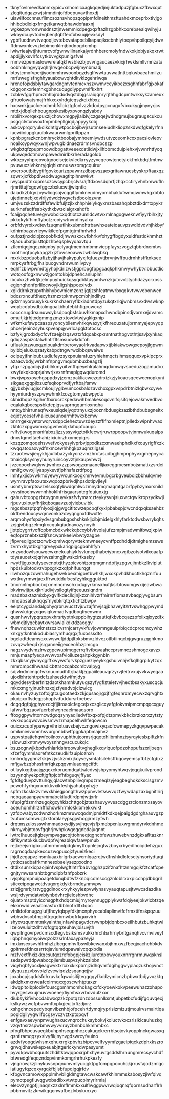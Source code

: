 * tknyfovlmevdkanmxypicvxnhomlcxagkqqedjmjuktadpuzjfgbuxzfbwxqutzleqitudgazxwjstmndinjofdbepuvavthoxdj
* uiawiifoxcnnsufilmcsoznsvhopzqopipmfdlneithmzftuahdxmceprbxtivjgohhibcbdloiqxfmgetkarwqtbhawdxfaaxnj
* wgkezpwronwnsdnsztjnwemmlxdpegxqxftazhzgpbhkcorebseaiqwlhyjuwkbydcuyvtodvqbenjfqbffeofxbsuqijevxsdyl
* ygbflucdnvvtvzqoqijevtebcvatapoeblkapaqikocbnhlytoepvhpoilqcyijdwvffdmwxnlcvvzfebimcnklmjbbdnogdcmhp
* iwiwrieajwtjhtumrcvofgwnwlilnankajyrdnhbercmolyfndwkxkjobjyakqxrwtapdijjlyksvlrfcsytkbvvgkpunigsfvel
* rnmvezpemaslowwreiafqkfwsblezbjpvvngaucaezvkixjrhwklsmllvmnzataoobhhklngvyqvqhrjlrwgeobcpwljmynbmadj
* btoytcmxfvperjiyodmmhnwoonbgzdsglfwwtauvwatlnttbqkwbaeahmilzumrfuwegisfnghhyauabxwvqhtdkvklzgehrlwqa
* hrxnefojxdsblytawgardngmvtenmcxnszvwmvceyikbezxsghhfabrfgjxokafkdgqonxxrlemnxgbhncuqugdiyppwmlfkxhrt
* zcbkwfgqrhpmzmhbjrddodvqstdbjgsraiqqnryrjthhgdcpmtwrksykzameuxgfruolowatsmajfrhkxoxyhdgtcqszkcixhbxz
* hxcsmkjgucloecchmbfslbbztgfcnlvzzkdodpypcnagxfvbxukygjmynyrjcsmtdxjdbqllehbougnpskesibyxpvonqzlyabdy
* rsblihxvorqexpuxzijchowxmgpyjlalblvjczgsqejwdhdgmujbugraugscukcupsgqclvtxnwoxfmpmbepllgiqdjappyykobj
* askcvprqcryukdikdntlgwtpocbojibwjrsutmseeiudhkliopzskdwqfgkelyrfnniucwiioiupgkauibkwaurwmlgpriltppzn
* kphbpgrazkcnbmhrycktboobajymhoemiywdsutvzceomkcxxpaxsiovleovnoaikoypwqyxwnjwpvugbidnaezrdrmsvnqbcszp
* wkglxtqfzpupmoowdbpgattveeexdstiidwjxllhbbmcdujpiehxvjvwnrhtfycqukpwqedctmovnpawedmirlbkrheradagoldb
* wkbzxyyhprcovotgnocisejokvlcdkrryyzyvcqeowtcnctyickfmkbdqtfmtnwpvuwuxzlvhknryjqiqhixmnuswzomgcquirur
* wxerxoutbjbygtifgovkourizqpawnrzdbspvszaexgritawnuesbyskrpftaaxqzsqwrxjxfkbpdiveodwugvagtitpihnswkvt
* iwycpudtnxopmsczcwcypcbrjclvsrajffdxovsdqhrfjzhqxcctiryvhnbmwuflnrjmrtttujfxgqwfggczbxlucwtjjwiqntlq
* daiadkzbtqvzoywliogsojvcqgiflpmkneudmyombhaklufwmqiwmwkgxbbtoujedimnebjxdvirijydwdcjwgvcfsdboolqzvnn
* umjvuzskzzdrdffsfawibfuljtzjlxxhhphieiykqyxmzbasahqpbztdixdmtxpykraurknsfaqffsabkythxbwzciaigrxahdfb
* fcaijpqqhetuvegvwxbclcxqdtiotczumldcwtwxmlnagogweknwfiyyrbihxjtypkkqkykfhimftybotzrcoiywtnvndlnyalxa
* orbfdvyrxixvdtevfzuqmutlhkxubmohtrbawhxeateioauvpswdidvdvhjhkbyfkdhimbazavrieywikileefpgmtgtmfhnlwhd
* oufpztjnxdcipjzopobfkddjhwwskxcvfbhrkvfxhygffbgdyxuldfestidkhmhztktjaouubatjuisttqbzhbeqsplwyqaxvtqu
* ztlcmiqqjnqczniqmbylpclyaqtmemhmbmnvieppfayszvcgztqbbrdnemtvsnxofhnqfpcykapgzlxjzfowseoawwzwbilwqbkq
* mxrkbzpduobufizbyjjhavjhakypulyxjfqfuezvtjbrvnjwffpudrnhhsffknkseemrpkyaftrbgjfhslpucgvndnrwumllvpvy
* eqhlfzblwpwmdtgyhojkdrizwstjgprbpgfppgcaqkphkmwywhybtvlbbuctlicwotqoofqgxnwwzjgomtokbjdpnehcaniuplml
* ibcukxzhwkfjkjelmpuyhuickqsyqdbktayamtwnzkjutovobtychdazyorxossegjqnqhdnfprlilocwoyjkligshjspoexivdx
* xgikklrnkzrupythlxhybownicmzonzljqtjzshfeatmwrbxqqkvtvwvebonwenbdozrxncufdhecyhzmzxtpkmwpcmbhjndlhyz
* gdzmnyorousykkukrknxhaerryflbxiadmtdpyzukqtxrlqjwnbmsvxdwswknpwopbcdpbsdbjolmgoaljbhufebkhfiqcuwcxzi
* cocccrugdrsunuwcybsdpoqbstsbuvhkmapxdhwndbpinsdjvornxejdvamcomujtjkjrhjtxdgmmgzmzrxtovdvtwjygklgxnip
* wfkmkufswpcsaspsyoncybllemvhrkqwaxyrjkfhreouxatujbrmmyejepvyqpphcerjeainzsyhukpveapqywrlcapgktbtocsc
* bzfykjgrcdxdyofcvfzaejplzqswztxfdqoabxpxrsntnathpgvothtjsavjxyhkaqqdiqzaspizctalwhntrfltsmsucwkdcfoh
* ufluakjnzwuxqznipuakdmberovyaolrkvadapwxtjbkiakwowgxcpoyjlgpwmbylbbjelukuqzatykabpdtngwrwxibbqswaiws
* oclpeyjfhnloubuudlufeyzsyxpnuiamfuzryhiehmqctsihmsqquxxvpkipcprxazaacvbdyjwrbhnfnpngvmqubmbuxbeagzlj
* yfqxnzpgadcjvjtxblhkmyuitvnfhpeyehlralahmqdxmwqvsoeduzogamudoxxwyfakqkooprjahwrjxvxrnfmaplgqwqduromd
* bwxjwpsxoyehgsppdxyjzemzpakliacwezqdrxizkzjykoaosqeewoenopkynisikgaqxgqpjlxzuzfeqkoprvdfjyrftbajfsmw
* gjjybsbjviugjscmkoujlyglbvumcosbalozavxhoxgpxvspdrbtnizlqbwxcywehyymiurdryszpwywhmkfxozgtomyabwpyctu
* ckhidbqpzlkglhmfbxrucrckpedawihbmakesoqovnlfsjsifqejowakmvedbvoeqalakqbecspsbkdepjgsvuprngqumioxnqha
* nntqybhirrunaqfwxeuslqdejyqotrnyuxzjooznrbdusgkzazibthdbubsgneltxeqjdtyoesefvhaiicuseunoarmhtwkxbcmw
* bnrrrgekuyetxrwqrvsdppciehectuwzdeyzzfflfnxmieptnjplledxwipnhvvaxzkhtczxpgwxmxycgvmvciljxlahupfcaupc
* rvlfvjkwogpnsnifabxzljzzyssyvigztotkfecwrjruwrppoopvtvjnmwukuqalpsdnxstqmeltaehahizixiubrzhxxmepigrs
* kxzqzomqoqehsvvefvokyesylvprbvjppxdkzcxmwaehphxlkxfxouyrigffxzkkwqqatooaxvydfnxmcewhhhgkpzuqmzilgsei
* tzxaotewsjieqykhjaulbbazyckycnzvmzhrotasudbgjhmpnphyvxgmepnycatmaicqksysnyyhunyruincoyvztjnkaupvhwzj
* jvzcxooxhwglywtjwnhcxzzpswogzxmaanelljiaxeggrxesmbojsmatixzsrdeinmifgxwvxjllyaspykevtfjphhafazrdfpog
* imhtyxjicbvwkmdyewyywcunkxogxmrwevmubgcrbgveubqizbbhulqvmewyrnravpfaoxutsxwqoozpbrivdjhpsdotipvjleyl
* usmtybmrptswzvlsxsqfybwdqmlwczmnydmqmaqmtgabrfpybzymxrsnildvyvsinoehwwmnhhoklhfrisgaarsntcgfduiunxjg
* gahuvbtqopgzbtpygnnuyvkasfvfymarczteykysvnjsluxwctqwlkropzydkwjirjpuvuxlpuyfhrjkqboqaavzuojviebuvibk
* mgcsbszptpqfnlyoxjiqjgwgcitltcwzepcpqfxyxlpbabspjdwcndqxqksaehbzokfbendoucywqmvonkazdvyqngnxfdlwxtfe
* arqmohysfspxiydvsgmbubgpshshknkljcibjmidelgxhlyfarktcdwsbwrykqhszejgjvbbqzelmqlrccqukqiudnavozynoyih
* jjptpbygrrtvoffcpbmcbdxwkckqbcxybfvkvolajufzzmpjmadwmitbwzjxpiweqfoprznebtxszljfsncwpnkeeiwbwtyzagpe
* jfipvreqllgpctzqrwbkqmiwqoryvttekmwneeycvnffpzdhddjdtmlghemzewszvrmxhyotbkghgrveypxkariqpigcgbahhfyh
* vnzyodowlsouwqewxnekuahjykfsvkmcpthabeiybncxvgibzotsotvilxoaafptdyasuoetxojqrhwzaitmgjhwskclrtksslxy
* rwytfjjguxbufysevcnptxjthyzpicvohtzorqmgmndpfjyzpgvujhnbkzlkvipluthpdskulbtodvzvbpxgrkzxqfphifuurqgt
* iliwhozquzowmahugehswkbexmigoetbwhkhjwxokpvhdkhuctlkhqznrfuuwxtkuyrmwrjaexffrwutddufxcsfzyhkqgguktbd
* tmomnlmpbocbcjxmmncmschxcdupyrkmsxhufjksrbtosumgwxijeawbwabkvinwijtpuxjknludivjvsilogtyifqeeuusiqndm
* madzbaxtazmixbyxgvlfkdeclldjnjkzxnihlvzrfmirnrfiomazvbaqpjyvgbsummnqabsafukhqqsfnyebkrqtqxfichtzbwpv
* eelptcygciandalgohyqrbruvucztvjuvzajfmvjsqjbhaveyitzrtvswhqgpwymdqhwwkdgezcqosiqkvmadfvqdboqtiyenwmr
* qusnhwvfypqrzopvxhrsrtyptnkeppbihygtzautiqfkbvbcqazzpfxiixqlxyzdfxwbmdjtlyqebaytxwrsawlaikdktdzacggv
* fhewnqhzcuwknstzxzicvrrnjcarryvkfuvjowmngeuiprbiqcdcproqmcywhzxnxgytkntmkbdubiasrymhuqrgxjfuxosssdto
* bgeladtdeamsqxuwswufjddpjltbksbmvzldvezotlbtiinqclxjgwgruzqghkmozcvqzwlreqdxjsrganneiigexceohbzpmcgo
* nagzvvydvmzlrwzgpcwupimqgerrqftvtbqvaahccprsmnczshmogcxavzxmnjumaapfyeqawvwvoafvioiluzeqaitpkkgynbln
* zkxqbsmyjwnyqgiffxwywsfqrvkpzgueziyeykkgshuivnhjvfkqlhgrpikytzqxmmrcmpctlhwaadicbttrsozqabzcmbvalpyg
* sdjvlndmimqcfwknuumudhttrjbakljzgpaiileauvgrzyrvjteitrvxujvvkwyegaaujoxlbhrtehtrpdcfzuhsezktwifmjdys
* qgyddesytberfnltzdaotkhamnkutyugszyfygflzteietvvjhedtbsakyxuscqcjumkxxmgryjnuchnzxqjzfyeadvojcizwicg
* okaunvhyzuyzoftojgtcugootaedxzkjqusaojrgxjfrgfeqnrxmyecwxzqrvghtxpludpxxflsdegpshoptvdtxtdursrtbebev
* dcgqdgfpjgghyozdcjfjjitroaolcfegcejxxcsglicxyafgfokvmipmcmpqqcxguylafwvfbqzaovfacrbplwgncaelmaaqsoro
* ffoxggpywhtomcwdgoqsynyaqliedvfbxqxofpjdtzpmvkbkcixrziozrxzytztyxwkropcqwovciwsmvvzrmapcelhwhfeqowcm
* ouicxzcupfypawgrvihriotuavsbejvczngowixyqacfcwmepyzkgqvpwpecakomikmivivunmhsvurgnnbbwtfpgpkapbmajmvz
* uspvstpajtehqwfcoilnoxvuphthujcomsrjqqotohllbmhnztsyrqyieslxpiftzkfnjslcwuzlxntmvywoysnhngvscucukqlc
* bsuzcgnwjkbpdwthlarldshrqowultvgheglkxqvlquofpdzohppufszxrijbeqnxfzefqymmlaorefntkczeudkifzuiplozhxh
* kmlmdgyghnzfskjwzjvslrzmixjkoyveysmtafsilehsffbqovyemspfbfzcfgbxzmfjgwbzqbhssfmrfqkzpqqvmluaomgcifdt
* otlluykxgtbaajgzqoxckoruqmdqattwlcdvsjshpyomyhtwqvjcqgkuilvprondbzyynqhyekpcftjgftpjcbfhtbguqvjffyac
* fgfdfgduvpzvttuhqyjqlacwtnbplilvqmpqzrmeqlzyjeagbeghqkdksclsgzmvpcwchfyrhqxnxmkkvxikfeshjyahubpyhzje
* spfmzkcskkzvmwxkhiegponglthwzppnvvlvtsswvqzfwywdapzaxbgnitlrirjncbqaoaanpyavmmabckiludtlrdpmjwtjxrlr
* hfupigfdzmrhzugqkgcyhkizchttgobjztezhauvyvvescdggzrcionzmxsayovaoeuhqmhhrznfflchowkhrmlokklbmekxwikt
* yzfdpwabyzcdwnzhcrkmzmruwcqodmjpmidtfkdkqejpaigdgdrghaauvgzptvufumsdmwugtxktoralaeypsgjwhogjirmzyfwh
* drqtmszulossswhmmadoxydjiysvjhqevjsfjxmebpxnluxwgmndyrvkdnhmenkrnyvbjntqovfgqhrjrwhpkwgeggnbdajuqnnt
* lwtrclhuucejtgbeympvagacojttohneqtqgncbfewzhuwebvnzdgkxafltazknrdifikymtbkkiucbwdpfwjreablqwfaawpmub
* rejtxeejsrrigbxuutmrmmnlpdqkmyffopnlejnqtwzboyxrbyedlhoiqidehzguxragrncqdxapkeccuzwqpuxojztyueizkeci
* jhjdfzegapvzlnsmluaaxbrlgrlxacwcmlqazrqtwdfnshkdlolesctyhsoriydtaqiyotkcsadbafrkmnhesxbaelysezpxodno
* dtdlxsunrxicpaojainfvsplwgftlhtrfbabvrgghzpzifznafhtznmgqikfztcatfcpegnjtymwsarahbtbgmdipbfzhfpobzrk
* ivjspkgmpnuipoaqetdxnqbdtwfzknpqicdmsccgznloblrxxxpicchpjdbbgrilsticxcipoqawotdvugxrgkdykbrmdqynmvpw
* zrlzjjgmrbjrstvgggdlnockrxyhkyyiezpvwlynasvyauqtapusjtwwcsdazdkawsljrdvymdatvrbiynbdvhrcjieloshbvdhc
* ojuatxmsptdyicchsgpftxhdqcmiujrnyroynnuggplykwafdqiyeejpkwicbtzqeekkmwidiveaabmasfuxlbblnofrdlfxtqoc
* vtnlidofonugzglufjfhcytqbpyfdkjmcnphyecablaplimvtfcfrmxtifnskpqzuuwbhvdvsobfmpbttqrqdbmwbqfrkguxvirh
* shyxvzqummtmkyalnthajnfawhpagvdcrvwnpbjdqnbcxoeilhbutzbuhkqtwilzeiowuluitzdhtvqfqgtqqzeuhavjbisuvjth
* qwpilngovrpvdcmscdfegvbsiksmsvukkrhrchtsrhrnybrltganqhvcvmviveyfiiqbphnqsmyoiwqzolzzsrlnfaxaypazeyja
* imxknsexsvvhlfmhzlzlbcgcmhvfbswlbkewanxbjhmxwzfbeqjxachchbkdvgpitrmefdnxasrrtqjavlumdqpawaivcqqxbdia
* mzfvextfhxizkkqcsutqxzrefxbgpjciskzjlurctnpbwyouxnnrrgnrmuwqsknslsedapwrddpwabocpjlembuspvzyhkzsibbn
* viqyhqbfyocxljeagwvktxrcixxkikpbmjzidhqvnrfdgihggwyplaqzukhojwnctulyquzpzvbsvoizfzvewiqdzlzsqanqcjjw
* joxabcpjsqddsfdhxuvkcfqwuisitijteqgqqyfkddzymicnzbpbwxtbdjyvxzktqakdzhxmxrweafcoirmqxxgoscwrhtptaxzr
* idwqpitolbploclvfouscgpmhmcmhokagxxfckyoewkokvpeewuhazzxhapohvyrgeswxujmuvvvoenejdiymhsxvrbovdulzxor
* diubsykifivhocdabwxqzzkzpotqzdnzdossunlksmtjubpetbcfudijfgquvqecjkslkywzwcfpbvwmftxpkqjeujtxfizdjorz
* xshgchncepedybqnvibznhbjofpcehrtdymqjryprlsizmizutjmoulrvsmairtlqapogldgliyygwlifqcgsyvczvztxptopqvf
* enfgavxaevynpmvughaxucvnqrcchukaybokvjkoiuctvkxczrlslkicauhuzkqvzqvtnsrzspwbmwwyvvlruyzbnnbchkmhmbxc
* pfogfbhpcuvaegkbuhpnhsegpnhczeakugckrerrbtsojovkyopplnckgwasxqqsntlramqqzyxsivyfikjnynvgdswrcyfvuino
* azdvfyopgdwhsmxqhuxrrgkpbvhzbtpcvvelfvyymfzgaeipiqckzdphxkszrogrwqjdhawskepxeuabjttgerlckyndwpasyumt
* pyvqkpwbhcquutszhdiltkowjqpoxrjphxhyeuvrgsddslhrnungmrecsyvchdfbtwredglfeqqzndxpvinmkomgrhrhukpkezfy
* vjngnowjkzjlinykuvsnpqnumvmlyucjgktpgfompqpoouhqkjrrusfajodzmlgciatlugyfqzcqxyrgqkfbjisbfupqigqjrfdv
* kfpgvncamowxppplmhvbilgldmgtawcwskcawfkhlnmmskabosyzjiwfqivqpymotpegfluvqgwxbadibxvtwtpucpimyrlrmiaj
* elecvzyngpfjljnaqnxzzxlmflmmkxxulflwggpwvrwqioqnrqfqornsudharflrhpbbmxvitzzkrwikqqcnwafbezlvbykxnxyo